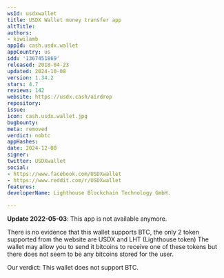 ```yaml
---
wsId: usdxwallet
title: USDX Wallet money transfer app
altTitle: 
authors:
- kiwilamb
appId: cash.usdx.wallet
appCountry: us
idd: '1367451869'
released: 2018-04-23
updated: 2024-10-08
version: 1.34.2
stars: 4.7
reviews: 142
website: https://usdx.cash/airdrop
repository: 
issue: 
icon: cash.usdx.wallet.jpg
bugbounty: 
meta: removed
verdict: nobtc
appHashes: 
date: 2024-12-08
signer: 
twitter: USDXwallet
social:
- https://www.facebook.com/USDXwallet
- https://www.reddit.com/r/USDXwallet
features: 
developerName: Lighthouse Blockchain Technology GmbH.

---
```


**Update 2022-05-03**: This app is not available anymore.

There is no evidence that this wallet supports BTC, the only 2 token supported from the website are USDX and LHT (Lighthouse token)
The wallet may allow you to send it bitcoins to receive one of these tokens but there does not seem to be any bitcoins stored for the user.

Our verdict: This wallet does not support BTC.
